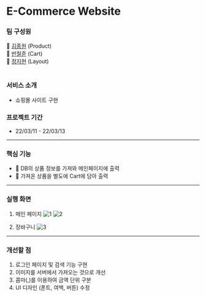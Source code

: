 # E-Commerce Website

### 팀 구성원

🐻 [김종원](https://github.com/jonnygim) (Product) <br/>
🐹 [반철준](https://github.com/BANCHEOLJUN) (Cart) <br/>
🐰 [정지현](https://github.com/jjhyunjung) (Layout) </br>
</br>

### 서비스 소개
- 쇼핑몰 사이트 구현 </br>
### 프로젝트 기간 
- 22/03/11 - 22/03/13 </br>
---
### 핵심 기능
- 🎁 DB의 상품 정보를 가져와 메인페이지에 출력</br>
- 🛒 가져온 상품을 별도에 Cart에 담아 출력 </br>
---
### 실행 화면
1. 메인 페이지
![1](https://user-images.githubusercontent.com/97021735/158087306-043706fb-a930-4b64-824e-e2f21afc435b.PNG)
![2](https://user-images.githubusercontent.com/97021735/158087318-789fe59b-32d8-4493-8389-5d0daebdafe6.PNG)

2. 장바구니
![3](https://user-images.githubusercontent.com/97021735/158088039-3c11efc6-3c47-4199-aaca-c81243e2c0d9.PNG)

---
### 개선할 점
1. 로그인 페이지 및 검색 기능 구현
2. 이미지를 서버에서 가져오는 것으로 개선
3. 콤마(,)를 이용하여 금액 단위 구분
4. UI 디자인 (폰트, 여백, 버튼) 수정
